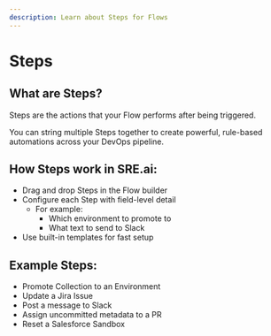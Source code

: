 ```yaml
---
description: Learn about Steps for Flows
---
```


# Steps

## What are Steps?

Steps are the actions that your Flow performs after being triggered.&#x20;

You can string multiple Steps together to create powerful, rule-based automations across your DevOps pipeline.

## How Steps work in SRE.ai:

* Drag and drop Steps in the Flow builder
* Configure each Step with field-level detail&#x20;
  * For example:
    * Which environment to promote to&#x20;
    * What text to send to Slack
* Use built-in templates for fast setup

## Example Steps:

* Promote Collection to an Environment
* Update a Jira Issue
* Post a message to Slack
* Assign uncommitted metadata to a PR
* Reset a Salesforce Sandbox
